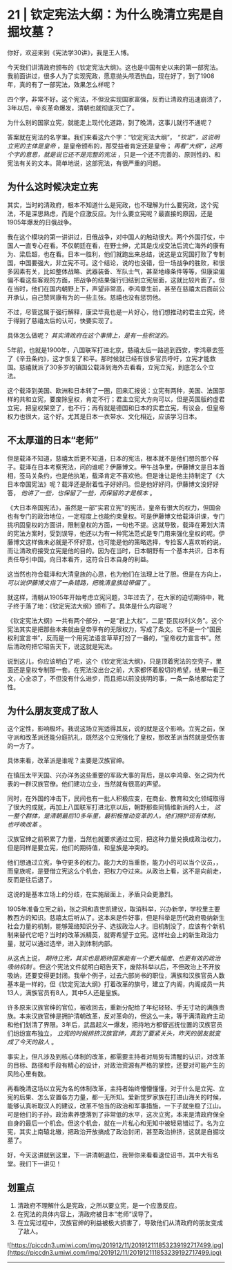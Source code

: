 # 21 | 钦定宪法大纲：为什么晚清立宪是自掘坟墓？

你好，欢迎来到《宪法学30讲》，我是王人博。

今天我们讲清政府颁布的《钦定宪法大纲》。这也是中国有史以来的第一部宪法。我前面讲过，很多人为了实现宪政，愿意抛头颅洒热血，现在好了，到了1908年，真的有了一部宪法，效果怎么样呢？

四个字，非常不好。这个宪法，不但没实现国家富强，反而让清政府迅速崩溃了，3年以后，辛亥革命爆发，清朝也就彻底灭亡了。

为什么别的国家立宪，就能走上现代化道路，到了晚清，这事儿就行不通呢？

答案就在宪法的名字里。我们来看这六个字：“钦定宪法大纲”， *“钦定”，这说明立宪的主体是皇帝* ，是皇帝颁布的，那受益者肯定还是皇帝； *再看“大纲”，这两个字的意思，就是说它还不是完整的宪法* ，只是一个还不完善的、原则性的、和宪法有关的文本。简单地说，这部宪法，有很严重的问题。

## 为什么这时候决定立宪

其实，当时的清政府，根本不知道什么是宪政，也不理解为什么要宪政，这个宪法，不是深思熟虑，而是个应激反应。为什么要立宪呢？最直接的原因，还是1905年爆发的日俄战争。

我在这个模块的第一讲讲过，日俄战争，对中国人的触动很大。两个外国打仗，中国人一直专心在看。不仅朝廷在看，在野士绅，尤其是戊戌变法后流亡海外的康有为、梁启超，也在看。日本一胜利，他们就跑出来总结，说这是立宪国打败了专制国，中国要强大，非立宪不可。这个结论，说的也没错，但一场战争的胜败，和很多因素有关，比如整体战略、武器装备、军队士气，甚至地缘条件等等，但康梁偏偏不看这些客观的方面，把战争的结果强行归结到立宪层面，这就比较片面了。但在当时，他们在国内朝野上下，声望非常高，李鸿章生前，甚至在慈禧太后面前公开承认，自己赞同康有为的一些主张。慈禧也没有惩罚他。

不过，尽管这属于强行解释，康梁毕竟也是一片好心，他们想推动的君主立宪，终于得到了慈禧太后的认可，快要实现了。

具体怎么做呢？ *其实清政府在这个事情上，是有一些积淀的。*

5年前，也就是1900年，八国联军打进北京，慈禧太后一路逃到西安，李鸿章去签了《辛丑条约》，这才恢复了和平。那时候就已经有很多官员呼吁，立宪才能救国。慈禧就派了30多岁的镇国公载泽到海外去看看，立宪立宪，到底怎么个立法。

这个载泽到美国、欧洲和日本转了一圈，回来汇报说：立宪有两种，美国、法国那样的共和立宪，要废除皇权，肯定不行；君主立宪大方向可以，但是英国版的虚君立宪，把皇权架空了，也不行；再有就是德国和日本的实君立宪，有议会，但皇帝权力也很大，这个好。尤其是日本一衣带水、文化相近，应该学习日本。

## 不太厚道的日本“老师”

但是载泽不知道，慈禧太后更不知道，日本的宪法，根本就不是他们想的那个样子。载泽在日本考察宪法，问的谁呢？伊藤博文。甲午战争里，伊藤博文是日本首相，签马关条约，也是他执笔，载泽肯定不喜欢他。但是谁让是他主持制定了《大日本帝国宪法》呢？载泽还是耐着性子好好问。但是他好好问，伊藤博文没好好答， *他讲了一些，也保留了一些，而保留的才是根本* 。

《大日本帝国宪法》，虽然是一部“实君立宪”的宪法，皇帝有很大的权力，但国会也有专门的政治地位，一定程度上也能约束皇权。可是伊藤博文给载泽讲课，专门挑巩固皇权的方面讲，限制皇权的方面，一句也不提。这就导致，载泽在筹划大清的宪法方案时，受到误导，他还以为有一种宪法范式是专门用来强化皇权的呢。伊藤博文这样做未必就是不怀好意，也可能是他的策略选择，专捡客人喜欢听的说，而让清政府接受立宪是他的目的。因为在当时，日本朝野有一个基本共识，日本有责任导引中国，向日本看齐，这符合日本自身的利益。

这当然也符合载泽和大清皇族的心思，也为他们在法理上壮了胆。但是在方向上， *可以说伊藤博文指了一条错路，把晚清皇族给带偏了* 。

就这样，清朝从1905年开始考虑立宪问题，3年过去了，在大家的迫切期待中，靴子终于落了地：《钦定宪法大纲》颁布了。具体是什么内容呢？

《钦定宪法大纲》一共有两个部分，一是“君上大权”，二是“臣民权利义务”。这个宪法其实是把那些本来就由皇帝享有的无限权力，写成了条文。它不是一个“国民权利宣言书”，反而是一个用宪法语言草草打扮了一番的，“皇帝权力宣言书”。然后清政府把它昭告天下，说这就是宪法。

说到这儿，你应该明白了吧，这个《钦定宪法大纲》，只是顶着宪法的空壳子，里面还是皇权专制那一套。在宪法没出台之前，大家都怀着殷切的希望，结果一看正文，心全凉了，不但没有什么进步，而且把以前没挑明的事，一条一条地都给定了性。

## 为什么朋友变成了敌人

这个定性，影响极坏。我说这场立宪适得其反，说的就是这个影响。立宪之前，保守派和改革派还能分庭抗礼，既然这个立宪强化了皇权，那改革派当然就是受伤害的一方了。

具体来看，改革派是谁呢？主要是汉族官绅。

在镇压太平天国、兴办洋务这些重要的军政大事的背后，是以李鸿章、张之洞为代表的一群汉族官僚。他们建功立业，当然就有很高的声望。

同时，在外国的冲击下，民间也有一批人积极应变，在商业、教育和文化领域取得了很大的成就，再加上八国联军打进北京以后，朝野那些同情维新派的人士， *这一整个群体，是清朝最后10多年里，最积极推动变革的人。他们拥护现有体制，也呼唤改革* 。

汉族官绅之前积累了力量，当然也就要求通过立宪，把这种力量兑换成政治权力。但是同样是要立宪，他们的期待值，和皇族是冲突的。

他们想通过立宪，争夺更多的权力。能力大的当重臣，能力小的可以当个议员，，而皇族呢，是要借立宪这么个机会，把权力夺过来。从政治上看，这不是向前走，反而是往后退了。

这说的是基本立场上的分歧，在实施层面上，矛盾只会更激烈。

1905年准备立宪之前，张之洞和袁世凯建议，取消科举，兴办新学，学校里主要教西方的知识。慈禧太后听从了。这本来是件好事，但是科举是历代政府吸纳新生社会力量的机制，能够笼络知识分子、选拔政治人才。旧机制没了，应该有个新机制来替代它吧？当时的改革派精英，就寄希望于立宪。这样社会上的新生政治力量，就可以通过选举，进入到体制内部。

从这点上说， *期待立宪，其实也是期待国家能有一个更大幅度、也更有效的政治吸纳机制* 。但这个宪法文件就明白昭告天下，废除科举以后，不但政治上不开放吸纳，还要变得更封闭。我举个例子，过去六部尚书的职位，满族和汉族官员人数基本是一样的，但《钦定宪法大纲》打着改革的旗号，建立了内阁，内阁成员一共13人，满族官员有8人，其中5人还是皇族。

许多原来汉族官绅的官位，被收回去，重新分配给了年纪轻轻、手无寸功的满族贵族。本来汉族官绅是拥护清朝改革，反对革命的，但这么一来，等于满清政府主动和他们划清了界限。3年后，武昌起义一爆发，把持地方都督巡抚位置的汉族官员们纷纷宣布独立， *立宪的时候排挤汉族官绅，真到了要紧关头，昨天的朋友就变成了今天的敌人* 。

事实上，但凡涉及到核心体制的改革，都需要主持者对局势有清醒的认识，对改革的目标、路径和手段有精心的设计，对政治资源有严格的掌控，还要对可能产生的风险心里有数。

再看晚清这场以立宪为名的体制改革，主持者始终懵懵懂懂，对于什么是立宪、立宪的后果、怎么安置各方力量，都一无所知。爱新觉罗家族在打进山海关的时候，能够认真听取汉人的建议，改革不恰当的政治和军事措施，一下子就坐稳了江山。可是他们的子孙，政治素养堕落到了非常低的水平，这次立宪，本来是清政府保全自身的最后一个机会。但这个机会，就在一片私心和无知中被轻易错过了。名为立宪，其实上南辕北辙，把政治开放搞成了政治封闭，甚至政治排挤，这就是自掘坟墓了。

好，今天这讲就到这里，下一讲清朝退位，我带你来看看退位诏书，其中大有名堂。我们下一讲见！

## 划重点


1. 清政府不理解什么是宪政，之所以要立宪，是一个应激反应。
2. 在宪法的具体内容上，清政府被日本“老师”误导了。
3. 在立宪过程中，汉族官绅的利益被极大损害了，导致他们从清政府的朋友变成了敌人。


![https://piccdn3.umiwi.com/img/201912/11/201912111853239192717499.jpg](https://piccdn3.umiwi.com/img/201912/11/201912111853239192717499.jpg)

---
